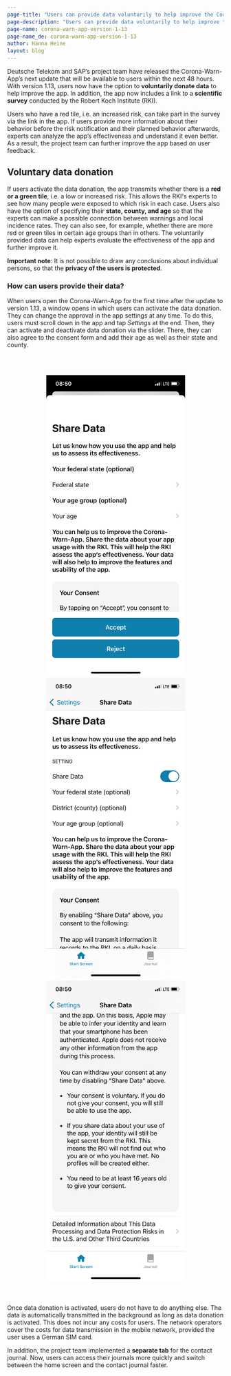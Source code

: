 ```yaml
---
page-title: "Users can provide data voluntarily to help improve the Corona-Warn-App further"
page-description: "Users can provide data voluntarily to help improve the Corona-Warn-App further"
page-name: corona-warn-app-version-1-13
page-name_de: corona-warn-app-version-1-13
author: Hanna Heine
layout: blog
---
```

 
Deutsche Telekom and SAP’s project team have released the Corona-Warn-App’s next update that will be available to users within the next 48 hours. With version 1.13, users now have the option to **voluntarily donate data** to help improve the app. In addition, the app now includes a link to a **scientific survey** conducted by the Robert Koch Institute (RKI).

<!-- overview -->

Users who have a red tile, i.e. an increased risk, can take part in the survey via the link in the app. If users provide more information about their behavior before the risk notification and their planned behavior afterwards, experts can analyze the app’s effectiveness and understand it even better. As a result, the project team can further improve the app based on user feedback.  


## Voluntary data donation

If users activate the data donation, the app transmits whether there is a **red or a green tile**, i.e. a low or increased risk. This allows the RKI's experts to see how many people were exposed to which risk in each case. Users also have the option of specifying their **state, county, and age** so that the experts can make a possible connection between warnings and local incidence rates. They can also see, for example, whether there are more red or green tiles in certain age groups than in others. The voluntarily provided data can help experts evaluate the effectiveness of the app and further improve it. 

**Important note**: It is not possible to draw any conclusions about individual persons, so that the **privacy of the users is protected**. 


### How can users provide their data?

When users open the Corona-Warn-App for the first time after the update to version 1.13, a window opens in which users can activate the data donation. They can change the approval in the app settings at any time. To do this, users must scroll down in the app and tap *Settings* at the end. Then, they can activate and deactivate data donation via the slider. There, they can also agree to the consent form and add their age as well as their state and county.  

<br></br>

<center> <img src="./DataOnboarding_EN.png" title="Pop-Up Window Data Donation" style="align: center"> <img src="./DataSettings_EN_1.png" title="Data donation settings" style="align: center"> <img src="./DataSettings_EN_2.png" title="consent form" style="align: center"> </center>
<br></br>


Once data donation is activated, users do not have to do anything else. The data is automatically transmitted in the background as long as data donation is activated. This does not incur any costs for users. The network operators cover the costs for data transmission in the mobile network, provided the user uses a German SIM card.

In addition, the project team implemented a **separate tab** for the contact journal. Now, users can access their journals more quickly and switch between the home screen and the contact journal faster.
